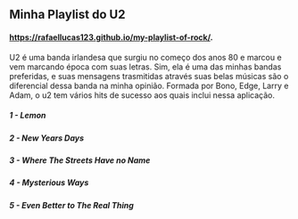 ## Minha Playlist do U2 

#### https://rafaellucas123.github.io/my-playlist-of-rock/.

U2 é uma banda irlandesa que surgiu no começo dos anos 80 e marcou e vem marcando época com suas letras. Sim, ela é uma das minhas bandas preferidas, e suas mensagens trasmitidas através suas belas músicas são o diferencial dessa banda na minha opinião. Formada por Bono, Edge, Larry e Adam, o u2 tem vários hits de sucesso aos quais inclui nessa aplicação. 

##### 1 - Lemon
##### 2 - New Years Days
##### 3 - Where The Streets Have no Name
##### 4 - Mysterious Ways 
##### 5 - Even Better to The Real Thing


